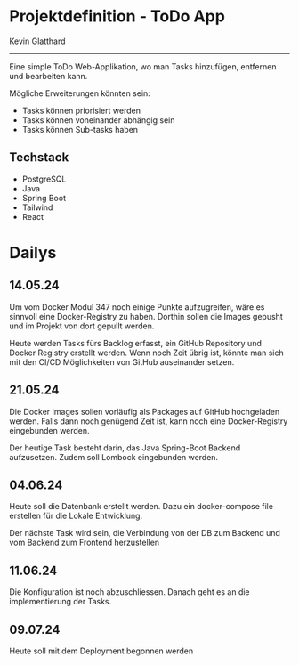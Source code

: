 Projektdefinition - ToDo App 
================
Kevin Glatthard
____
Eine simple ToDo Web-Applikation, wo man Tasks hinzufügen, entfernen und bearbeiten kann.

Mögliche Erweiterungen könnten sein:

- Tasks können priorisiert werden
- Tasks können voneinander abhängig sein
- Tasks können Sub-tasks haben


Techstack
------

- PostgreSQL
- Java 
- Spring Boot
- Tailwind
- React

Dailys
======
14.05.24
----------
Um vom Docker Modul 347 noch einige Punkte aufzugreifen, 
wäre es sinnvoll eine Docker-Registry zu haben. Dorthin sollen die Images
gepusht und im Projekt von dort gepullt werden. 

Heute werden Tasks fürs 
Backlog erfasst, ein GitHub Repository und Docker Registry erstellt werden. 
Wenn noch Zeit übrig ist, könnte man sich mit den CI/CD Möglichkeiten von GitHub 
auseinander setzen.

21.05.24
--------
Die Docker Images sollen vorläufig als Packages auf GitHub hochgeladen werden. 
Falls dann noch genügend Zeit ist, kann noch eine Docker-Registry eingebunden werden.

Der heutige Task besteht darin, das Java Spring-Boot Backend aufzusetzen. 
Zudem soll Lombock eingebunden werden. 

04.06.24
-------
Heute soll die Datenbank erstellt werden. 
Dazu ein docker-compose file erstellen für die Lokale Entwicklung.

Der nächste Task wird sein, die Verbindung von der DB zum Backend und
vom Backend zum Frontend herzustellen

11.06.24
--------

Die Konfiguration ist noch abzuschliessen. 
Danach geht es an die implementierung der Tasks.  

09.07.24
--------

Heute soll mit dem Deployment begonnen werden

